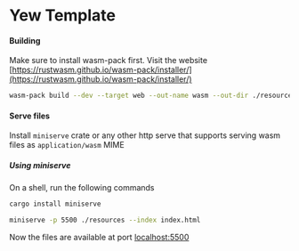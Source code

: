 # Yew Template

#### Building
Make sure to install wasm-pack first. Visit the website [https://rustwasm.github.io/wasm-pack/installer/](https://rustwasm.github.io/wasm-pack/installer/)
```sh
wasm-pack build --dev --target web --out-name wasm --out-dir ./resources/pkg
```

#### Serve files
Install `miniserve` crate or any other http serve that supports serving wasm files as `application/wasm` MIME

##### Using miniserve
On a shell, run the  following commands
```sh
cargo install miniserve
```

```sh
miniserve -p 5500 ./resources --index index.html
```

Now the files are available at port [localhost:5500](http://localhost:5500)
